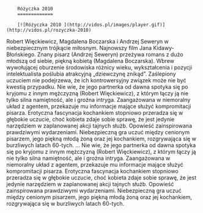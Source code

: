 
        Różyczka 2010 
        =============
        
        [![Różyczka 2010 ](http://vidos.pl/images/player.gif)](http://vidos.pl/rozyczka-2010)
        
        
 Robert Więckiewicz, Magdalena Boczarska i Andrzej Seweryn w niebezpiecznym trójkącie miłosnym. Najnowszy film Jana Kidawy-Błońskiego. Znany pisarz (Andrzej Seweryn) przeżywa romans z dużo młodszą od siebie, piękną kobietą (Magdalena Boczarska). Wbrew wywołującej oburzenie środowiska różnicy wieku, wykształcenia i pozycji intelektualista poślubia atrakcyjną „dziewczynę znikąd”. Zaślepiony uczuciem nie podejrzewa, że ich kontrowersyjny związek może nie być kwestią przypadku. Nie wie, że jego partnerka od dawna spotyka się po kryjomu z innym mężczyzną (Robert Więckiewicz), z którym łączy ją nie tylko silna namiętność, ale i groźna intryga. Zaangażowana w niemoralny układ z agentem, przekazuje mu informacje mające służyć kompromitacji pisarza. Erotyczna fascynacja kochankiem stopniowo przeradza się w głębokie uczucie, choć kobieta zdaje sobie sprawę, że jest jedynie narzędziem w zaplanowanej akcji tajnych służb. Opowieść zainspirowana prawdziwymi wydarzeniami. Niebezpieczną gra uczuć między cenionym pisarzem, jego piękną młodą żoną oraz jej kochankiem, rozgrywająca się w burzliwych latach 60-tych.  ... Nie wie, że jego partnerka od dawna spotyka się po kryjomu z innym mężczyzną (Robert Więckiewicz), z którym łączy ją nie tylko silna namiętność, ale i groźna intryga. Zaangażowana w niemoralny układ z agentem, przekazuje mu informacje mające służyć kompromitacji pisarza. Erotyczna fascynacja kochankiem stopniowo przeradza się w głębokie uczucie, choć kobieta zdaje sobie sprawę, że jest jedynie narzędziem w zaplanowanej akcji tajnych służb. Opowieść zainspirowana prawdziwymi wydarzeniami. Niebezpieczną gra uczuć między cenionym pisarzem, jego piękną młodą żoną oraz jej kochankiem, rozgrywająca się w burzliwych latach 60-tych.
    